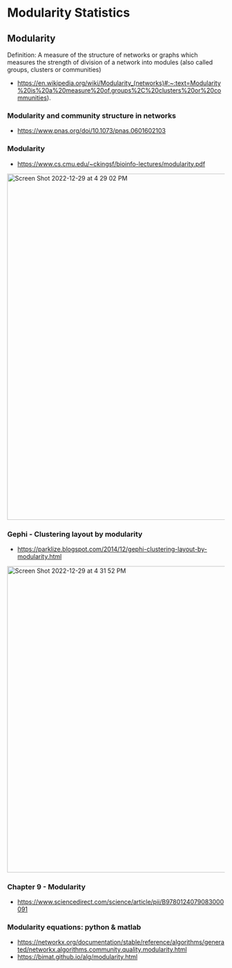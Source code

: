 # Modularity Statistics

## Modularity 
Definition: A measure of the structure of networks or graphs which measures the strength of division of a network into modules (also called groups, clusters or communities)
- https://en.wikipedia.org/wiki/Modularity_(networks)#:~:text=Modularity%20is%20a%20measure%20of,groups%2C%20clusters%20or%20communities).

### Modularity and community structure in networks
- https://www.pnas.org/doi/10.1073/pnas.0601602103

### Modularity
- https://www.cs.cmu.edu/~ckingsf/bioinfo-lectures/modularity.pdf


<img width="800" alt="Screen Shot 2022-12-29 at 4 29 02 PM" src="https://user-images.githubusercontent.com/25238652/210017112-aa361a27-3be2-4d9d-9a8c-8e25dad13209.png">


### Gephi - Clustering layout by modularity
- https://parklize.blogspot.com/2014/12/gephi-clustering-layout-by-modularity.html
<img width="708" alt="Screen Shot 2022-12-29 at 4 31 52 PM" src="https://user-images.githubusercontent.com/25238652/210017311-f17d00be-8d14-469e-a821-eabb4993ee65.png">


### Chapter 9 - Modularity
- https://www.sciencedirect.com/science/article/pii/B9780124079083000091

### Modularity equations: python & matlab
- https://networkx.org/documentation/stable/reference/algorithms/generated/networkx.algorithms.community.quality.modularity.html
- https://bimat.github.io/alg/modularity.html
